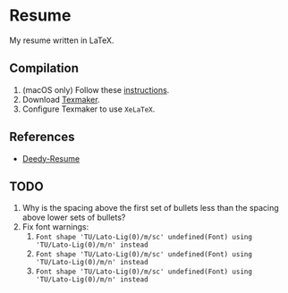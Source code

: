 # Resume
My resume written in LaTeX.

## Compilation
1. (macOS only) Follow these [instructions](https://ryan-holben.github.io/tex/latex/installation/macos/2016/08/21/installing-tex-on-mac/).
1. Download [Texmaker](https://www.xm1math.net/texmaker/).
1. Configure Texmaker to use `XeLaTeX`.

## References
- [Deedy-Resume](https://github.com/deedy/Deedy-Resume)

## TODO
1. Why is the spacing above the first set of bullets less than the spacing above lower sets of bullets?
1. Fix font warnings:
   1. `Font shape 'TU/Lato-Lig(0)/m/sc' undefined(Font) using 'TU/Lato-Lig(0)/m/n' instead`
   1. `Font shape 'TU/Lato-Lig(0)/m/sc' undefined(Font) using 'TU/Lato-Lig(0)/m/n' instead`
   1. `Font shape 'TU/Lato-Lig(0)/m/sc' undefined(Font) using 'TU/Lato-Lig(0)/m/n' instead`
